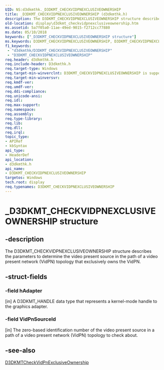 ```yaml
---
UID: NS:d3dkmthk._D3DKMT_CHECKVIDPNEXCLUSIVEOWNERSHIP
title: _D3DKMT_CHECKVIDPNEXCLUSIVEOWNERSHIP (d3dkmthk.h)
description: The D3DKMT_CHECKVIDPNEXCLUSIVEOWNERSHIP structure describes the parameters to determine the video present source in the path of a video present network (VidPN) topology that exclusively owns the VidPN.
old-location: display\d3dkmt_checkvidpnexclusiveownership.htm
ms.assetid: 5a7f05a0-11ae-49ed-9015-f2712cc77880
ms.date: 05/10/2018
keywords: ["_D3DKMT_CHECKVIDPNEXCLUSIVEOWNERSHIP structure"]
ms.keywords: D3DKMT_CHECKVIDPNEXCLUSIVEOWNERSHIP, D3DKMT_CHECKVIDPNEXCLUSIVEOWNERSHIP structure [Display Devices], OpenGL_Structs_23afa7dd-8aaa-402b-9b99-235be17cd26e.xml, _D3DKMT_CHECKVIDPNEXCLUSIVEOWNERSHIP, d3dkmthk/D3DKMT_CHECKVIDPNEXCLUSIVEOWNERSHIP, display.d3dkmt_checkvidpnexclusiveownership
f1_keywords:
 - "d3dkmthk/D3DKMT_CHECKVIDPNEXCLUSIVEOWNERSHIP"
 - "D3DKMT_CHECKVIDPNEXCLUSIVEOWNERSHIP"
req.header: d3dkmthk.h
req.include-header: D3dkmthk.h
req.target-type: Windows
req.target-min-winverclnt: D3DKMT_CHECKVIDPNEXCLUSIVEOWNERSHIP is supported beginning with the Windows 7 operating system.
req.target-min-winversvr: 
req.kmdf-ver: 
req.umdf-ver: 
req.ddi-compliance: 
req.unicode-ansi: 
req.idl: 
req.max-support: 
req.namespace: 
req.assembly: 
req.type-library: 
req.lib: 
req.dll: 
req.irql: 
topic_type:
- APIRef
- kbSyntax
api_type:
- HeaderDef
api_location:
- d3dkmthk.h
api_name:
- D3DKMT_CHECKVIDPNEXCLUSIVEOWNERSHIP
targetos: Windows
tech.root: display
req.typenames: D3DKMT_CHECKVIDPNEXCLUSIVEOWNERSHIP
---
```


# _D3DKMT_CHECKVIDPNEXCLUSIVEOWNERSHIP structure


## -description


The D3DKMT_CHECKVIDPNEXCLUSIVEOWNERSHIP structure describes the parameters to determine the video present source in the path of a video present network (VidPN) topology that exclusively owns the VidPN.


## -struct-fields




### -field hAdapter

[in] A D3DKMT_HANDLE data type that represents a kernel-mode handle to the graphics adapter. 


### -field VidPnSourceId

[in] The zero-based identification number of the video present source in a path of a video present network (VidPN) topology to check about. 


## -see-also




<a href="https://docs.microsoft.com/windows-hardware/drivers/ddi/d3dkmthk/nf-d3dkmthk-d3dkmtcheckvidpnexclusiveownership">D3DKMTCheckVidPnExclusiveOwnership</a>
 

 

